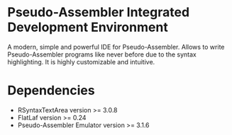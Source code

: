 # Pseudo-Assembler Integrated Development Environment
A modern, simple and powerful IDE for Pseudo-Assembler. 
Allows to write Pseudo-Assembler programs like never before due to the syntax highlighting.
It is highly customizable and intuitive.
# Dependencies
- RSyntaxTextArea version >= 3.0.8
- FlatLaf version >= 0.24
- Pseudo-Assembler Emulator version >= 3.1.6